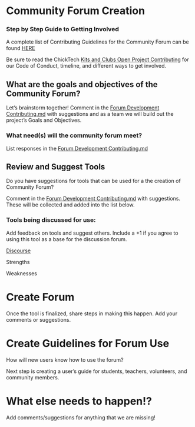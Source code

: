 # Community Forum Creation
### Step by Step Guide to Getting Involved

A complete list of Contributing Guidelines for the Community Forum can be found [HERE](https://docs.google.com/document/d/1DIjwmAyLnzvcTL1yaQaPsJ2LCXMSuYPdNDdEgDFh3a0/edit)

Be sure to read the ChickTech [Kits and Clubs Open Project Contributing]( https://docs.google.com/document/d/1Bc_G5qWdX8DPIrOyLwAEqspExM6VsD9_l62YZnruIsQ/edit) for our Code of Conduct, timeline, and different ways to get involved.

## What are the goals and objectives of the Community Forum?
Let’s brainstorm together! Comment in the [Forum Development Contributing.md](https://docs.google.com/document/d/1DIjwmAyLnzvcTL1yaQaPsJ2LCXMSuYPdNDdEgDFh3a0/edit) with suggestions and as a team we will build out the project’s Goals and Objectives.

### What need(s) will the community forum meet? 

List responses in the [Forum Development Contributing.md](https://docs.google.com/document/d/1DIjwmAyLnzvcTL1yaQaPsJ2LCXMSuYPdNDdEgDFh3a0/edit)

## Review and Suggest Tools

Do you have suggestions for tools that can be used for a the creation of Community Forum? 

Comment in the [Forum Development Contributing.md](https://docs.google.com/document/d/1DIjwmAyLnzvcTL1yaQaPsJ2LCXMSuYPdNDdEgDFh3a0/edit) with suggestions. These will be collected and added into the list below.

### Tools being discussed for use: 

Add feedback on tools and suggest others. Include a +1 if you agree to using this tool as a base for the discussion forum.

[Discourse](https://www.discourse.org/)

Strengths

Weaknesses

# Create Forum

Once the tool is finalized, share steps in making this happen.  Add your comments or suggestions.

# Create Guidelines for Forum Use

How will new users know how to use the forum?

Next step is creating a user’s guide for students, teachers, volunteers, and community members.

# What else needs to happen!?
Add comments/suggestions for anything that we are missing!

